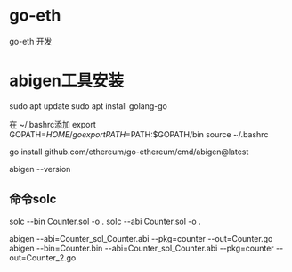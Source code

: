 # go-eth
go-eth 开发

# abigen工具安装
sudo apt update
sudo apt install golang-go

在 ~/.bashrc添加
export GOPATH=$HOME/go
export PATH=$PATH:$GOPATH/bin
source ~/.bashrc

go install github.com/ethereum/go-ethereum/cmd/abigen@latest

abigen --version

## 命令solc
solc --bin Counter.sol -o .
solc --abi Counter.sol -o .

abigen --abi=Counter_sol_Counter.abi --pkg=counter --out=Counter.go
abigen --bin=Counter.bin --abi=Counter_sol_Counter.abi --pkg=counter --out=Counter_2.go
